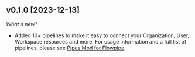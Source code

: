 ## v0.1.0 [2023-12-13]

_What's new?_

- Added 10+ pipelines to make it easy to connect your Organization, User, Workspace resources and more. For usage information and a full list of pipelines, please see [Pipes Mod for Flowpipe](https://hub.flowpipe.io/mods/turbot/pipes).
